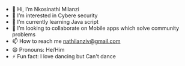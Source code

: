 - 👋 Hi, I’m Nkosinathi Milanzi
- 👀 I’m interested in Cybere security
- 🌱 I’m currently learning Java script
- 💞️ I’m looking to collaborate on Mobile apps which solve community problems 
- 📫 How to reach me nathilanziv@gmail.com
- 😄 Pronouns: He/Him
- ⚡ Fun fact: I love dancing but Can't dance 

<!---
Nathilanzi/Nathilanzi is a ✨ special ✨ repository because its `README.md` (this file) appears on your GitHub profile.
You can click the Preview link to take a look at your changes.
--->
